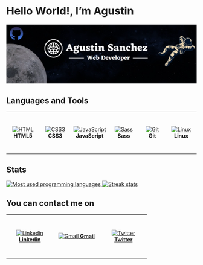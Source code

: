 <h1>Hello World!, I’m Agustin</h1>

<img src ="https://github.com/agusscript/agusscript/blob/main/images/github-banner-en2023.webp"/>

<h2>Languages and Tools</h2>

<table>
  <tr>
    <td align="center" height="104" width="104">
     <a href="https://developer.mozilla.org/en-US/docs/Glossary/HTML">
      <img
        src="https://cdn.jsdelivr.net/gh/devicons/devicon/icons/html5/html5-plain.svg"
        width="48"
        height="48"
        alt="HTML"
      />
     </a>
     <strong>HTML5</strong>
    </td>
    <td align="center" height="104" width="104">
     <a href="https://developer.mozilla.org/en-US/docs/Web/CSS">
      <img
        src="https://cdn.jsdelivr.net/gh/devicons/devicon/icons/css3/css3-plain.svg"
        width="48"
        height="48"
        alt="CSS3"
      />
     </a>
     <strong>CSS3</strong>
    </td>
    <td align="center" height="104" width="104">
     <a href="https://developer.mozilla.org/en-US/docs/Web/JavaScript">
      <img
        src="https://cdn.jsdelivr.net/gh/devicons/devicon/icons/javascript/javascript-plain.svg"
        width="48"
        height="48"
        alt="JavaScript"
      />
     </a>
     <strong>JavaScript</strong>
    </td>
    <td align="center" height="104" width="104">
     <a href="https://sass-lang.com/">
      <img
        src="https://cdn.jsdelivr.net/gh/devicons/devicon/icons/sass/sass-original.svg"
        width="48"
        height="48"
        alt="Sass"
      />
     </a>
     <strong>Sass</strong>
    </td>
    <td align="center" height="104" width="104">
     <a href="https://git-scm.com/">
      <img
        src="https://cdn.jsdelivr.net/gh/devicons/devicon/icons/git/git-plain.svg"
        width="48"
        height="48"
        alt="Git"
      />
     </a>
     <br><strong>Git</strong>
    </td>
    <td align="center" height="104" width="104">
     <a href="https://www.linux.com/what-is-linux/">
      <img
        src="https://cdn.jsdelivr.net/gh/devicons/devicon/icons/linux/linux-original.svg"
        width="48"
        height="48"
        alt="Linux"
      />
     </a>
     <strong>Linux</strong>
    </td>
  </tr>
</table>

<h2>Stats</h2>

<a href="https://github.com/agusscript?tab=repositories">
 <img 
   src="https://github-readme-stats-five-sandy.vercel.app/api/top-langs/?username=agusscript&layout=compact"
   width="450"
   alt="Most used programming languages"
 />
</a>

<a href="https://github.com/agusscript?tab=repositories">
 <img 
   src="https://streak-stats.demolab.com/?user=agusscript"
   width="457"
   alt="Streak stats"
 />
</a>

<h2>You can contact me on</h2>
<table>
  <tr>
    <td align="center" height="110" width="110">
     <a href="https://www.linkedin.com/in/agustin-emanuel-sanchez-4b2807240/">
      <img
        src="https://cdn.jsdelivr.net/gh/devicons/devicon/icons/linkedin/linkedin-original.svg"
        width="60"
        height="50"
        alt="Linkedin"
      />
     </a>
     <a href="https://www.linkedin.com/in/agustin-emanuel-sanchez-4b2807240/">
      <strong>Linkedin</strong>
     </a>
    </td>
    <td align="center" height="110" width="110">
     <a href="mailto:agus.sanchez.240@gmail.com">
      <img
        src="https://www.svgrepo.com/show/303161/gmail-icon-logo.svg"
        width="60"
        height="50"
        alt="Gmail"
      />
     </a>
     <a href="mailto:agus.sanchez.240@gmail.com">
     <strong>Gmail</strong>
     </a>
    </td>
   <td align="center" height="110" width="110">
     <a href="https://twitter.com/agus_script">
      <img
        src="https://cdn.jsdelivr.net/gh/devicons/devicon/icons/twitter/twitter-original.svg"
        width="42"
        height="50"
        alt="Twitter"
      />
     </a>
     <a href="https://twitter.com/agus_script">
      <strong>Twitter</strong>
     </a>
    </td>
  </tr>
</table>
